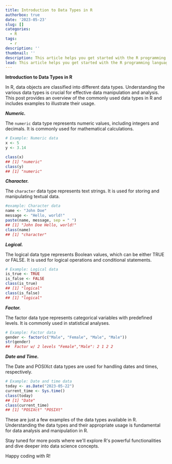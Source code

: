 ```yaml
---
title: Introduction to Data Types in R
authorbox: true
date: '2023-05-23'
slug: []
categories:
  - R
tags:
  - r
description: ''
thumbnail: ''
description: This article helps you get started with the R programming language by getting accustomed to some of its data types.
lead: This article helps you get started with the R programming language by getting accustomed to some of its data types.
---
```


**Introduction to Data Types in R**

In R, data objects are classified into different data types. Understanding the various data types is crucial for effective data manipulation and analysis. This post provides an overview of the commonly used data types in R and includes examples to illustrate their usage.

<!--more-->

***Numeric.***  


The `numeric` data type represents numeric values, including integers and decimals. It is commonly used for mathematical calculations.


```r
# Example: Numeric data
x <- 5
y <- 3.14

class(x)
## [1] "numeric"
class(y)
## [1] "numeric"
```


***Character.***  

The `character` data type represents text strings. It is used for storing and manipulating textual data.


```r
#example: Character data
name <- "John Doe"
message <- "Hello, world!"
paste(name, message, sep = " ")
## [1] "John Doe Hello, world!"
class(name)
## [1] "character"
```
***Logical.***  

The logical data type represents Boolean values, which can be either TRUE or FALSE. It is used for logical operations and conditional statements.

```r
# Example: Logical data
is_true <- TRUE
is_false <- FALSE
class(is_true)
## [1] "logical"
class(is_false)
## [1] "logical"
```


***Factor.***   

The factor data type represents categorical variables with predefined levels. It is commonly used in statistical analyses.


```r
# Example: Factor data
gender <- factor(c("Male", "Female", "Male", "Male"))
str(gender)
##  Factor w/ 2 levels "Female","Male": 2 1 2 2
```


***Date and Time.***   

The Date and POSIXct data types are used for handling dates and times, respectively.  


```r
# Example: Date and time data
today <- as.Date("2023-05-22")
current_time <- Sys.time()
class(today)
## [1] "Date"
class(current_time)
## [1] "POSIXct" "POSIXt"
```


These are just a few examples of the data types available in R. Understanding the data types and their appropriate usage is fundamental for data analysis and manipulation in R.

Stay tuned for more posts where we'll explore R's powerful functionalities and dive deeper into data science concepts.

Happy coding with R!
